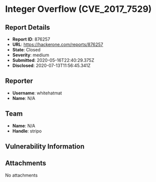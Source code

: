 # Integer Overflow (CVE_2017_7529)

## Report Details
- **Report ID**: 876257
- **URL**: https://hackerone.com/reports/876257
- **State**: Closed
- **Severity**: medium
- **Submitted**: 2020-05-16T22:40:29.375Z
- **Disclosed**: 2020-07-13T11:56:45.341Z

## Reporter
- **Username**: whitehatmat
- **Name**: N/A

## Team
- **Name**: N/A
- **Handle**: stripo

## Vulnerability Information


## Attachments
No attachments
